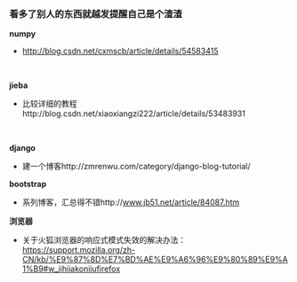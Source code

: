 ### 看多了别人的东西就越发提醒自己是个渣渣
**numpy**
- http://blog.csdn.net/cxmscb/article/details/54583415
</br>

**jieba**
- 比较详细的教程http://blog.csdn.net/xiaoxiangzi222/article/details/53483931
</br>

**django**
- 建一个博客http://zmrenwu.com/category/django-blog-tutorial/

**bootstrap**
- 系列博客，汇总得不错http://www.jb51.net/article/84087.htm

**浏览器**
- 关于火狐浏览器的响应式模式失效的解决办法：https://support.mozilla.org/zh-CN/kb/%E9%87%8D%E7%BD%AE%E9%A6%96%E9%80%89%E9%A1%B9#w_iihiiakoniiufirefox
    
    
